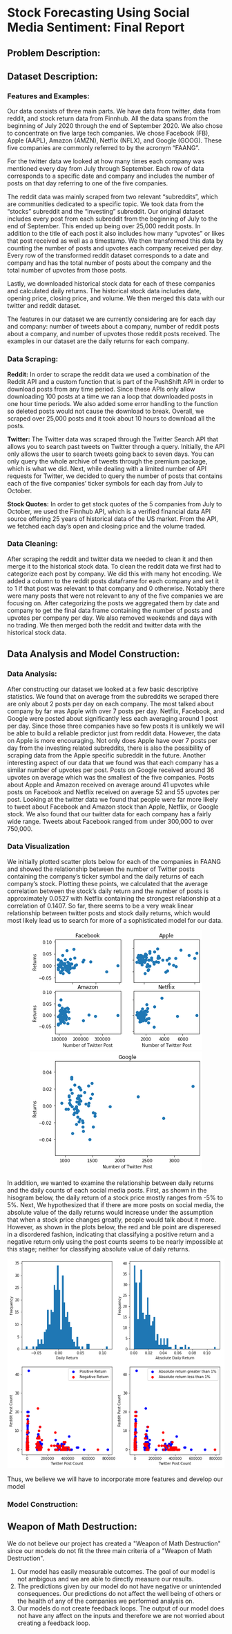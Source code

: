 # Stock Forecasting Using Social Media Sentiment: Final Report

## Problem Description:


## Dataset Description:
### Features and Examples:
Our data consists of three main parts. We have data from twitter, data from reddit, and stock return data from Finnhub. All the data spans from the beginning of July 2020 through the end of September 2020. We also chose to concentrate on five large tech companies. We chose Facebook (FB), Apple (AAPL), Amazon (AMZN), Netflix (NFLX), and Google (GOOG). These five companies are commonly referred to by the acronym “FAANG”. 

For the twitter data we looked at how many times each company was mentioned every day from July through September. Each row of data corresponds to a specific date and company and includes the number of posts on that day referring to one of the five companies. 

The reddit data was mainly scraped from two relevant “subreddits”, which are communities dedicated to a specific topic. We took data from the “stocks” subreddit and the “investing” subreddit. Our original dataset includes every post from each subreddit from the beginning of July to the end of September. This ended up being over 25,000 reddit posts. In addition to the title of each post it also includes how many “upvotes” or likes that post received as well as a timestamp. We then transformed this data by counting the number of posts and upvotes each company received per day. Every row of the transformed reddit dataset corresponds to a date and company and has the total number of posts about the company and the total number of upvotes from those posts. 

Lastly, we downloaded historical stock data for each of these companies and calculated daily returns. The historical stock data includes date, opening price, closing price, and volume. We then merged this data with our twitter and reddit dataset. 

The features in our dataset we are currently considering are for each day and company: number of tweets about a company, number of reddit posts about a company, and number of upvotes those reddit posts received. The examples in our dataset are the daily returns for each company. 

### Data Scraping:
**Reddit:** In order to scrape the reddit data we used a combination of the Reddit API and a custom function that is part of the PushShift API in order to download posts from any time period. Since these APIs only allow downloading 100 posts at a time we ran a loop that downloaded posts in one hour time periods. We also added some error handling to the function so deleted posts would not cause the download to break. Overall, we scraped over 25,000 posts and it took about 10 hours to download all the posts.

**Twitter:** The Twitter data was scraped through the Twitter Search API that allows you to search past tweets on Twitter through a query. Initially, the API only allows the user to search tweets going back to seven days. You can only query the whole archive of tweets through the premium package, which is what we did. Next, while dealing with a limited number of API requests for Twitter, we decided to query the number of posts that contains each of the five companies’ ticker symbols for each day from July to October.

**Stock Quotes:** In order to get stock quotes of the 5 companies from July to October, we used the Finnhub API, which is a verified financial data API source offering 25 years of historical data of the US market. From the API, we fetched each day’s open and closing price and the volume traded.  

### Data Cleaning:
After scraping the reddit and twitter data we needed to clean it and then merge it to the historical stock data. To clean the reddit data we first had to categorize each post by company. We did this with many hot encoding. We added a column to the reddit posts dataframe for each company and set it to 1 if that post was relevant to that company and 0 otherwise. Notably there were many posts that were not relevant to any of the five companies we are focusing on. After categorizing the posts we aggregated them by date and company to get the final data frame containing the number of posts and upvotes per company per day. We also removed weekends and days with no trading. We then merged both the reddit and twitter data with the historical stock data. 

## Data Analysis and Model Construction:
### Data Analysis:
After constructing our dataset we looked at a few basic descriptive statistics. We found that on average from the subreddits we scraped there are only about 2 posts per day on each company. The most talked about company by far was Apple with over 7 posts per day. Netflix, Facebook, and Google were posted about significantly less each averaging around 1 post per day. Since those three companies have so few posts it is unlikely we will be able to build a reliable predictor just from reddit data. However, the data on Apple is more encouraging. Not only does Apple have over 7 posts per day from the investing related subreddits, there is also the possibility of scraping data from the Apple specific subreddit in the future. Another interesting aspect of our data that we found was that each company has a similar number of upvotes per post. Posts on Google received around 36 upvotes on average which was the smallest of the five companies. Posts about Apple and Amazon received on average around 41 upvotes while posts on Facebook and Netflix received on average 52 and 55 upvotes per post. Looking at the twitter data we found that people were far more likely to tweet about Facebook and Amazon stock than Apple, Netflix, or Google stock. We also found that our twitter data for each company has a fairly wide range. Tweets about Facebook ranged from under 300,000 to over 750,000. 

### Data Visualization
We initially plotted scatter plots below for each of the companies in FAANG and showed the relationship between the number of Twitter posts containing the company’s ticker symbol and the daily returns of each company’s stock. Plotting these points, we calculated that the average correlation between the stock’s daily return and the number of posts is approximately 0.0527 with Netflix containing the strongest relationship at a correlation of 0.1407. So far, there seems to be a very weak linear relationship between twitter posts and stock daily returns, which would most likely lead us to search for more of a sophisticated model for our data.

<p align = "center">
  <img src = "/Plots/plots1.png">
  <img src = "/Plots/plots2.png">
</p>

In addition, we wanted to examine the relationship between daily returns and the daily counts of each social media posts. First, as shown in the hisogram below, the daily return of a stock price mostly ranges from -5% to 5%. Next, We hypothesized that if there are more posts on social media, the absolute value of the daily returns would increase under the assumption that when a stock price changes greatly, people would talk about it more. However, as shown in the plots below, the red and ble point are disperesed in a disordered fashion, indicating that classifying a positive return and a negative return only using the post counts seems to be nearly impossible at this stage; neither for classifying absolute value of daily returns.

<p align = "center">
  <img src = "/Plots/download-6.png">
</p>

Thus, we believe we will have to incorporate more features and develop our model

### Model Construction:

## Weapon of Math Destruction:
We do not believe our project has created a "Weapon of Math Destruction" since our models do not fit the three main criteria of a "Weapon of Math Destruction". 
1. Our model has easily measurable outcomes. The goal of our model is not ambigous and we are able to directly measure our results.
2. The predictions given by our model do not have negative or unintended consequences. Our predictions do not affect the well being of others or the health of any of the companies we performed analysis on. 
3. Our models do not create feedback loops. The output of our model does not have any affect on the inputs and therefore we are not worried about creating a feedback loop. 





